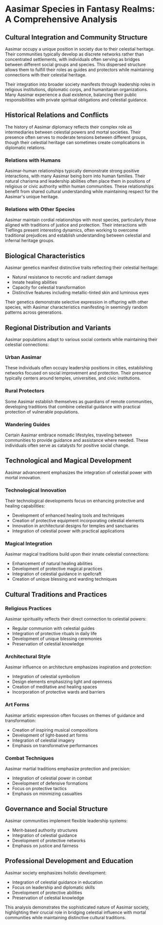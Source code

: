 # Aasimar Species in Fantasy Realms: A Comprehensive Analysis

## Cultural Integration and Community Structure

Aasimar occupy a unique position in society due to their celestial heritage. Their communities typically develop as discrete networks rather than concentrated settlements, with individuals often serving as bridges between different social groups and species. This dispersed structure allows them to fulfill their roles as guides and protectors while maintaining connections with their celestial heritage.

Their integration into broader society manifests through leadership roles in religious institutions, diplomatic corps, and humanitarian organizations. Many Aasimar experience a dual existence, balancing their public responsibilities with private spiritual obligations and celestial guidance.

## Historical Relations and Conflicts

The history of Aasimar diplomacy reflects their complex role as intermediaries between celestial powers and mortal societies. Their presence often serves to moderate tensions between different groups, though their celestial heritage can sometimes create complications in diplomatic relations.

### Relations with Humans
Aasimar-human relationships typically demonstrate strong positive interactions, with many Aasimar being born into human families. Their natural charisma and leadership abilities often place them in positions of religious or civic authority within human communities. These relationships benefit from shared cultural understanding while maintaining respect for the Aasimar's unique heritage.

### Relations with Other Species
Aasimar maintain cordial relationships with most species, particularly those aligned with traditions of justice and protection. Their interactions with Tieflings present interesting dynamics, often working to overcome traditional prejudices and establish understanding between celestial and infernal heritage groups.

## Biological Characteristics

Aasimar genetics manifest distinctive traits reflecting their celestial heritage:
- Natural resistance to necrotic and radiant damage
- Innate healing abilities
- Capacity for celestial transformation
- Distinctive features including metallic-tinted skin and luminous eyes

Their genetics demonstrate selective expression in offspring with other species, with Aasimar characteristics manifesting in seemingly random patterns across generations.

## Regional Distribution and Variants

Aasimar populations adapt to various social contexts while maintaining their celestial connections:

### Urban Aasimar
These individuals often occupy leadership positions in cities, establishing networks focused on social improvement and protection. Their presence typically centers around temples, universities, and civic institutions.

### Rural Protectors
Some Aasimar establish themselves as guardians of remote communities, developing traditions that combine celestial guidance with practical protection of vulnerable populations.

### Wandering Guides
Certain Aasimar embrace nomadic lifestyles, traveling between communities to provide guidance and assistance where needed. These individuals often serve as catalysts for positive social change.

## Technological and Magical Development

Aasimar advancement emphasizes the integration of celestial power with mortal innovation.

### Technological Innovation
Their technological developments focus on enhancing protective and healing capabilities:
- Development of enhanced healing tools and techniques
- Creation of protective equipment incorporating celestial elements
- Innovation in architectural designs for temples and sanctuaries
- Integration of celestial power with practical applications

### Magical Integration
Aasimar magical traditions build upon their innate celestial connections:
- Enhancement of natural healing abilities
- Development of protective magical practices
- Integration of celestial guidance in spellcraft
- Creation of unique blessing and warding techniques

## Cultural Traditions and Practices

### Religious Practices
Aasimar spirituality reflects their direct connection to celestial powers:
- Regular communion with celestial guides
- Integration of protective rituals in daily life
- Development of unique blessing ceremonies
- Preservation of celestial knowledge

### Architectural Style
Aasimar influence on architecture emphasizes inspiration and protection:
- Integration of celestial symbolism
- Design elements emphasizing light and openness
- Creation of meditative and healing spaces
- Incorporation of protective wards and barriers

### Art Forms
Aasimar artistic expression often focuses on themes of guidance and transformation:
- Creation of inspiring musical compositions
- Development of light-based art forms
- Integration of celestial imagery
- Emphasis on transformative performances

### Combat Techniques
Aasimar martial traditions emphasize protection and precision:
- Integration of celestial power in combat
- Development of defensive formations
- Focus on protective tactics
- Emphasis on minimizing casualties

## Governance and Social Structure

Aasimar communities implement flexible leadership systems:
- Merit-based authority structures
- Integration of celestial guidance
- Development of protective networks
- Emphasis on justice and fairness

## Professional Development and Education

Aasimar society emphasizes holistic development:
- Integration of celestial guidance in education
- Focus on leadership and diplomatic skills
- Development of protective abilities
- Preservation of celestial knowledge

This analysis demonstrates the sophisticated nature of Aasimar society, highlighting their crucial role in bridging celestial influence with mortal communities while maintaining distinctive cultural traditions.